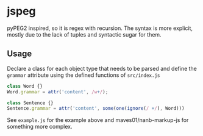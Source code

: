 # jspeg

pyPEG2 inspired, so it is regex with recursion. The syntax is more explicit, mostly due to the lack of tuples and syntactic sugar for them.

## Usage

Declare a class for each object type that needs to be parsed and define the `grammar` attribute using the defined functions of `src/index.js`

```javascript
class Word {}
Word.grammar = attr('content', /w+/);

class Sentence {}
Sentence.grammar = attr('content', some(one(ignore(/ +/), Word)))
```

See `example.js` for the example above and maves01/nanb-markup-js for something more complex.
